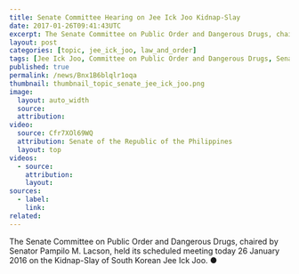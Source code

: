 ```yaml
---
title: Senate Committee Hearing on Jee Ick Joo Kidnap-Slay
date: 2017-01-26T09:41:43UTC
excerpt: The Senate Committee on Public Order and Dangerous Drugs, chaired by Senator Pampilo M. Lacson, held its scheduled hearing 26 January 2016 on the Kidnap-Slay of South Korean Jee Ick Joo.
layout: post
categories: [topic, jee_ick_joo, law_and_order]
tags: [Jee Ick Joo, Committee on Public Order and Dangerous Drugs, Senate]
published: true
permalink: /news/Bnx1B6blqlr1oqa
thumbnail: thumbnail_topic_senate_jee_ick_joo.png
image:
  layout: auto_width
  source: 
  attribution: 
video:
  source: Cfr7XOl69WQ
  attribution: Senate of the Republic of the Philippines
  layout: top
videos:
  - source: 
    attribution: 
    layout: 
sources:
  - label:
    link:
related:
---
```


The Senate Committee on Public Order and Dangerous Drugs, chaired by Senator Pampilo M. Lacson, held its scheduled meeting today 26 January 2016 on the Kidnap-Slay of South Korean Jee Ick Joo.
&#x25cf;
